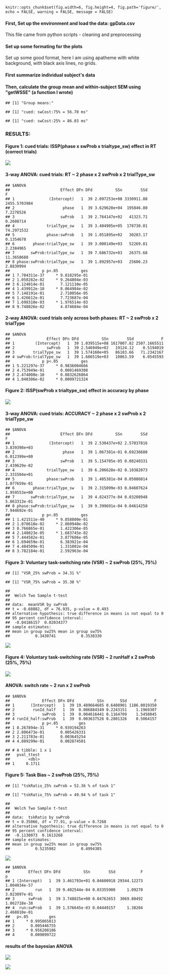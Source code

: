     knitr::opts_chunk$set(fig.width=6, fig.height=4, fig.path='figure/', echo = FALSE, warning = FALSE, message = FALSE)

#### First, Set up the environment and load the data: gpData.csv

This file came from python scripts - cleaning and preprocessing

#### Set up some formating for the plots

Set up some good format, here I am using apatheme with white background,
with black axis lines, no grids.

#### First summarize individual subject's data

#### Then, calculate the group mean and within-subject SEM using "getWSSE" (a function I wrote)

    ## [1] "Group means:"

    ## [1] "cued: swCost:75% = 56.70 ms"

    ## [1] "cued: swCost:25% = 86.03 ms"

### RESULTS:

#### Figure 1: cued trials: ISSP(phase x swProb x trialtype\_sw) effect in **RT** (correct trials)

![](figure/Figure1-1.png)

#### 3-way ANOVA: cued trials: RT ~ 2 phase x 2 swProb x 2 trialType\_sw

    ## $ANOVA
    ##                      Effect DFn DFd          SSn        SSd            F
    ## 1               (Intercept)   1  39 2.097253e+08 3330911.88 2455.5703984
    ## 2                     phase   1  39 3.629620e+04  195846.80    7.2278526
    ## 3                    swProb   1  39 2.764147e+02   41323.71    0.2608714
    ## 4              trialType_sw   1  39 3.404905e+05  178730.01   74.2971532
    ## 5              phase:swProb   1  39 1.051895e+02   30283.17    0.1354678
    ## 6        phase:trialType_sw   1  39 3.000149e+03   52269.81    2.2384965
    ## 7       swProb:trialType_sw   1  39 7.686732e+03   26375.68   11.3658688
    ## 8 phase:swProb:trialType_sw   1  39 1.892957e+03   25606.23    2.8830994
    ##              p p<.05          ges
    ## 1 7.784311e-37     * 9.818295e-01
    ## 2 1.050282e-02     * 9.264804e-03
    ## 3 6.124014e-01       7.121110e-05
    ## 4 1.439912e-10     * 8.064984e-02
    ## 5 7.148191e-01       2.710056e-05
    ## 6 1.426612e-01       7.723687e-04
    ## 7 1.698310e-03     * 1.976514e-03
    ## 8 9.748026e-02       4.874684e-04

#### 2-way ANOVA: cued trials only across both phases: RT ~ 2 swProb x 2 trialType

    ## $ANOVA
    ##                Effect DFn DFd          SSn        SSd            F
    ## 1         (Intercept)   1  39 1.039515e+08 1617007.82 2507.1665511
    ## 2              swProb   1  39 2.546949e+02   19124.12    0.5194019
    ## 3        trialType_sw   1  39 1.574160e+05   86183.66   71.2342167
    ## 4 swProb:trialType_sw   1  39 1.686519e+03   10863.59    6.0545593
    ##              p p<.05          ges
    ## 1 5.221297e-37     * 0.9836004666
    ## 2 4.753949e-01       0.0001469308
    ## 3 2.474008e-10     * 0.0832626864
    ## 4 1.840306e-02     * 0.0009721324

#### Figure 2: ISSP(swProb x trialtype\_sw) effect in **accuracy** by phase

![](figure/Figure2-1.png)

#### 3-way ANOVA: cued trials: ACCURACY ~ 2 phase x 2 swProb x 2 trialType\_sw

    ## $ANOVA
    ##                      Effect DFn DFd          SSn        SSd            F
    ## 1               (Intercept)   1  39 2.530437e+02 2.57037816 3.839398e+03
    ## 2                     phase   1  39 1.067381e-01 0.69236680 6.012399e+00
    ## 3                    swProb   1  39 5.154705e-05 0.08240331 2.439629e-02
    ## 4              trialType_sw   1  39 6.206628e-02 0.10382073 2.331504e+01
    ## 5              phase:swProb   1  39 1.405381e-04 0.05086014 1.077659e-01
    ## 6        phase:trialType_sw   1  39 2.315099e-03 0.04607624 1.959553e+00
    ## 7       swProb:trialType_sw   1  39 4.824377e-04 0.03208948 5.863313e-01
    ## 8 phase:swProb:trialType_sw   1  39 9.399691e-04 0.04614250 7.944692e-01
    ##              p p<.05          ges
    ## 1 1.421511e-40     * 9.858800e-01
    ## 2 1.878618e-02     * 2.860940e-02
    ## 3 8.766865e-01       1.422306e-05
    ## 4 2.148023e-05     * 1.683745e-02
    ## 5 7.444582e-01       3.877686e-05
    ## 6 1.694659e-01       6.383921e-04
    ## 7 4.484509e-01       1.331002e-04
    ## 8 3.782184e-01       2.592963e-04

#### Figure 3: Voluntary task-switching rate (VSR) ~ 2 swProb (25%, 75%)

    ## [1] "VSR_25% swProb = 34.31 %"

    ## [1] "VSR_75% swProb = 35.38 %"

    ## 
    ##  Welch Two Sample t-test
    ## 
    ## data:  meanVSR by swProb
    ## t = -0.68882, df = 76.935, p-value = 0.493
    ## alternative hypothesis: true difference in means is not equal to 0
    ## 95 percent confidence interval:
    ##  -0.04186157  0.02034377
    ## sample estimates:
    ## mean in group sw25% mean in group sw75% 
    ##           0.3430741           0.3538330

![](figure/Figure3-1.png)

#### Figure 4: Voluntary task-switching rate (VSR) ~ 2 runHalf x 2 swProb (25%, 75%)

![](figure/Figure4-1.png)

#### ANOVA: switch rate ~ 2 run x 2 swProb

    ## $ANOVA
    ##              Effect DFn DFd          SSn       SSd            F
    ## 1       (Intercept)   1  39 19.489664685 0.6408901 1186.0019350
    ## 2        runId_half   1  39  0.006884349 0.2243151    1.1969307
    ## 3            swProb   1  39  0.004616441 0.1164709    1.5458045
    ## 4 runId_half:swProb   1  39  0.003637526 0.2801326    0.5064157
    ##              p p<.05         ges
    ## 1 8.267894e-31     * 0.939194263
    ## 2 2.806473e-01       0.005426331
    ## 3 2.211783e-01       0.003645254
    ## 4 4.809299e-01       0.002874501

    ## # A tibble: 1 x 1
    ##   pval_ttest
    ##        <dbl>
    ## 1     0.1711

#### Figure 5: Task Bias ~ 2 swProb (25%, 75%)

    ## [1] "tskRatio_25% swProb = 52.36 % of task 1"

    ## [1] "tskRatio_75% swProb = 49.94 % of task 1"

    ## 
    ##  Welch Two Sample t-test
    ## 
    ## data:  tskRatio by swProb
    ## t = 0.35066, df = 77.91, p-value = 0.7268
    ## alternative hypothesis: true difference in means is not equal to 0
    ## 95 percent confidence interval:
    ##  -0.1130073  0.1613268
    ## sample estimates:
    ## mean in group sw25% mean in group sw75% 
    ##           0.5235982           0.4994385

![](figure/Figure5-1.png)

    ## $ANOVA
    ##        Effect DFn DFd          SSn        SSd           F            p
    ## 1 (Intercept)   1  39 3.461793e+01 0.04600918 29344.12273 1.004034e-57
    ## 2         run   1  39 9.402544e-04 0.03355900     1.09270 3.023097e-01
    ## 3      swProb   1  39 3.748825e+00 0.04762653  3069.80492 1.062718e-38
    ## 4  run:swProb   1  39 1.576645e-03 0.04449157     1.38204 2.468810e-01
    ##   p<.05         ges
    ## 1     * 0.995065013
    ## 2       0.005446755
    ## 3     * 0.956208186
    ## 4       0.009099722

#### results of the bayesian ANOVA

![](figure/unnamed-chunk-8-1.png)

![](figure/unnamed-chunk-9-1.png)
